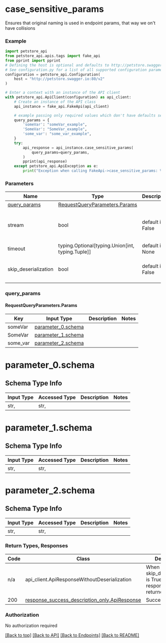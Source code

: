 <a name="top"></a>
# **case_sensitive_params**
<a name="case_sensitive_params"></a>


Ensures that original naming is used in endpoint params, that way we on't have collisions

### Example

```python
import petstore_api
from petstore_api.apis.tags import fake_api
from pprint import pprint
# Defining the host is optional and defaults to http://petstore.swagger.io:80/v2
# See configuration.py for a list of all supported configuration parameters.
configuration = petstore_api.Configuration(
    host = "http://petstore.swagger.io:80/v2"
)

# Enter a context with an instance of the API client
with petstore_api.ApiClient(configuration) as api_client:
    # Create an instance of the API class
    api_instance = fake_api.FakeApi(api_client)

    # example passing only required values which don't have defaults set
    query_params = {
        'someVar': "someVar_example",
        'SomeVar': "SomeVar_example",
        'some_var': "some_var_example",
    }
    try:
        api_response = api_instance.case_sensitive_params(
            query_params=query_params,
        )
        pprint(api_response)
    except petstore_api.ApiException as e:
        print("Exception when calling FakeApi->case_sensitive_params: %s\n" % e)
```
### Parameters

Name | Type | Description  | Notes
------------- | ------------- | ------------- | -------------
[query_params](#requestqueryparameters) | [RequestQueryParameters.Params](#RequestQueryParametersParams) | |
stream | bool | default is False | if True then the response.content will be streamed and loaded from a file like object. When downloading a file, set this to True to force the code to deserialize the content to a FileSchema file
timeout | typing.Optional[typing.Union[int, typing.Tuple]] | default is None | the timeout used by the rest client
skip_deserialization | bool | default is False | when True, headers and body will be unset and an instance of api_client.ApiResponseWithoutDeserialization will be returned

### <a id="requestqueryparameters" >query_params</a>
#### <a id="RequestQueryParametersParams" >RequestQueryParameters.Params</a>

Key | Input Type | Description  | Notes
------------- | ------------- | ------------- | -------------
someVar | [parameter_0.schema](#parameter_0schema) | | 
SomeVar | [parameter_1.schema](#parameter_1schema) | | 
some_var | [parameter_2.schema](#parameter_2schema) | | 


# parameter_0.schema

## Schema Type Info
Input Type | Accessed Type | Description | Notes
------------ | ------------- | ------------- | -------------
str,  | str,  |  |

# parameter_1.schema

## Schema Type Info
Input Type | Accessed Type | Description | Notes
------------ | ------------- | ------------- | -------------
str,  | str,  |  |

# parameter_2.schema

## Schema Type Info
Input Type | Accessed Type | Description | Notes
------------ | ------------- | ------------- | -------------
str,  | str,  |  |

### Return Types, Responses

Code | Class | Description
------------- | ------------- | -------------
n/a | api_client.ApiResponseWithoutDeserialization | When skip_deserialization is True this response is returned
200 | [response_success_description_only.ApiResponse](../../../components/responses/response_success_description_only.md) | Success

### Authorization

No authorization required

[[Back to top]](#top) [[Back to API]](../FakeApi.md) [[Back to Endpoints]](../../../../README.md#Endpoints) [[Back to README]](../../../../README.md)
